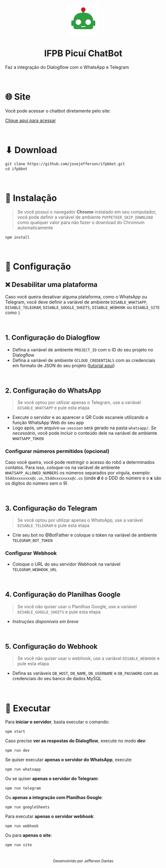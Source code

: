 <div align="center">
	<img height="100" src="logo.png" alt="Logo">
	<h1>IFPB Picuí ChatBot</h1>
</div>

Faz a integração do Dialogflow com o WhatsApp e Telegram

<br>

# 🌐 Site
Você pode acessar o chatbot diretamente pelo site:

[Clique aqui para acessar](http://ifpbpicuibot.herokuapp.com/)

<br>

# ⬇ Download
```
git clone https://github.com/josejefferson/ifpbbot.git
cd ifpbbot
```

<br>

# 🔧 Instalação
> Se você possui o navegador **Chrome** instalado em seu computador, você pode definir a variável de ambiente `PUPPETEER_SKIP_DOWNLOAD` como qualquer valor para não fazer o download do Chromium automaticamente

```
npm install
```

<br>

# 🔧 Configuração

## ❌ Desabilitar uma plataforma
Caso você queira desativar alguma plataforma, como o WhatsApp ou Telegram, você deve definir a variável de ambiente `DISABLE_WHATSAPP`, `DISABLE_TELEGRAM`, `DISABLE_GOOGLE_SHEETS`, `DISABLE_WEBHOOK` ou `DISABLE_SITE` como `1`

<br>

## 1. Configuração do Dialogflow
* Defina a variável de ambiente `PROJECT_ID` com o ID do seu projeto no Dialogflow
* Defina a variável de ambiente `GCLOUD_CREDENTIALS` com as credenciais em formato de JSON do seu projeto ([tutorial aqui](https://botflo.com/understanding-dialogflow-service-account-roles-and-their-use-cases/))

<br>

## 2. Configuração do WhatsApp
> Se você optou por utilizar apenas o Telegram, use a variável `DISABLE_WHATSAPP` e pule esta etapa

* Execute o servidor e ao aparecer o QR Code escaneie utilizando a função WhatsApp Web do seu app
* Logo após, um arquivo `wa-session` será gerado na pasta `whatsapp/`. *Se necessário*, você pode incluir o conteúdo dele na variável de ambiente `WHATSAPP_TOKEN`

### Configurar números permitidos (opcional)
Caso você queira, você pode restringir o acesso do robô a determinados contatos. Para isso, coloque-os na variável de ambiente `WHATSAPP_ALLOWED_NUMBERS` os números separados por vírgula, exemplo: `55ddxxxxxxxx@c.us,55ddxxxxxxxx@c.us` (onde **d** é o DDD do número e o **x** são os dígitos do número sem o 9)

<br>

## 3. Configuração do Telegram
> Se você optou por utilizar apenas o WhatsApp, use a variável `DISABLE_TELEGRAM` e pule esta etapa

* Crie seu bot no @BotFather e coloque o token na variável de ambiente `TELEGRAM_BOT_TOKEN`

### Configurar Webhook
* Coloque o URL do seu servidor Webhook na variável `TELEGRAM_WEBHOOK_URL`

<br>

## 4. Configuração do Planilhas Google
> Se você não quiser usar o Planilhas Google, use a variável `DISABLE_GOOGLE_SHEETS` e pule esta etapa
* _Instruções disponíveis em breve_

<br>

## 5. Configuração do Webhook
> Se você não quiser usar o webhook, use a variável `DISABLE_WEBHOOK` e pule esta etapa

* Defina as variáveis `DB_HOST`, `DB_NAME`, `DB_USERNAME` e `DB_PASSWORD` com as credenciais do seu banco de dados MySQL

<br>

# 🚀 Executar
Para **iniciar o servidor**, basta executar o comando:
```
npm start
```

Caso precise **ver as respostas do Dialogflow**, execute no modo **dev**:
```
npm run dev
```

Se quiser executar **apenas o servidor do WhatsApp**, execute:
```
npm run whatsapp
```

Ou se quiser **apenas o servidor do Telegram**:
```
npm run telegram
```

Ou **apenas a integração com Planilhas Google**:
```
npm run googleSheets
```

Para executar **apenas o servidor webhook**:
```
npm run webhook
```

Ou para **apenas o site**:
```
npm run site
```

<br>

<div align="center"><sub>Desenvolvido por Jefferson Dantas</sub></div>